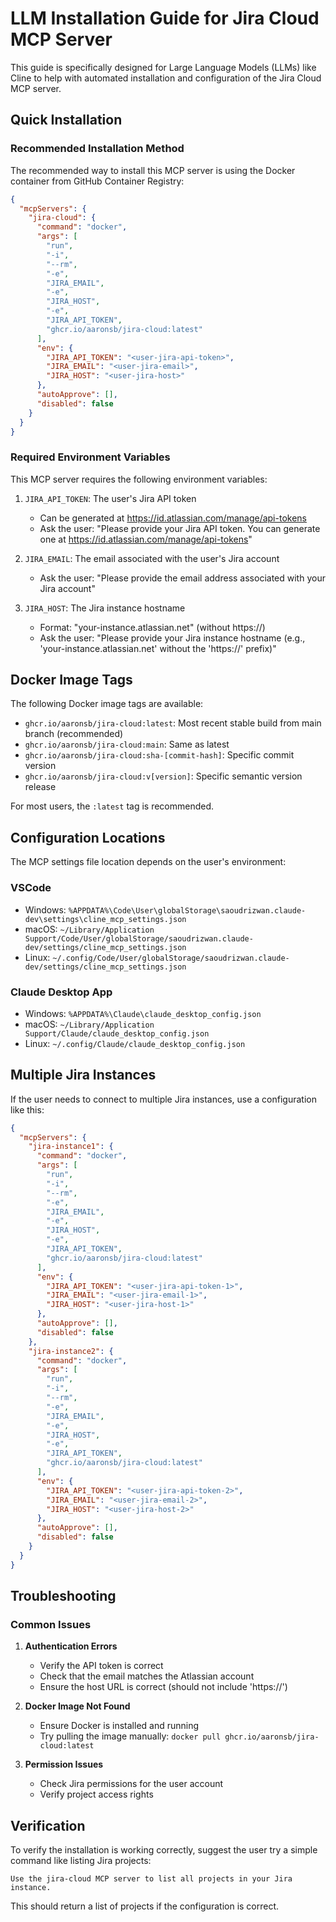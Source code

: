 # LLM Installation Guide for Jira Cloud MCP Server

This guide is specifically designed for Large Language Models (LLMs) like Cline to help with automated installation and configuration of the Jira Cloud MCP server.

## Quick Installation

### Recommended Installation Method

The recommended way to install this MCP server is using the Docker container from GitHub Container Registry:

```json
{
  "mcpServers": {
    "jira-cloud": {
      "command": "docker",
      "args": [
        "run",
        "-i",
        "--rm",
        "-e",
        "JIRA_EMAIL",
        "-e",
        "JIRA_HOST",
        "-e",
        "JIRA_API_TOKEN",
        "ghcr.io/aaronsb/jira-cloud:latest"
      ],
      "env": {
        "JIRA_API_TOKEN": "<user-jira-api-token>",
        "JIRA_EMAIL": "<user-jira-email>",
        "JIRA_HOST": "<user-jira-host>"
      },
      "autoApprove": [],
      "disabled": false
    }
  }
}
```

### Required Environment Variables

This MCP server requires the following environment variables:

1. `JIRA_API_TOKEN`: The user's Jira API token
   - Can be generated at https://id.atlassian.com/manage/api-tokens
   - Ask the user: "Please provide your Jira API token. You can generate one at https://id.atlassian.com/manage/api-tokens"

2. `JIRA_EMAIL`: The email associated with the user's Jira account
   - Ask the user: "Please provide the email address associated with your Jira account"

3. `JIRA_HOST`: The Jira instance hostname
   - Format: "your-instance.atlassian.net" (without https://)
   - Ask the user: "Please provide your Jira instance hostname (e.g., 'your-instance.atlassian.net' without the 'https://' prefix)"

## Docker Image Tags

The following Docker image tags are available:

- `ghcr.io/aaronsb/jira-cloud:latest`: Most recent stable build from main branch (recommended)
- `ghcr.io/aaronsb/jira-cloud:main`: Same as latest
- `ghcr.io/aaronsb/jira-cloud:sha-[commit-hash]`: Specific commit version
- `ghcr.io/aaronsb/jira-cloud:v[version]`: Specific semantic version release

For most users, the `:latest` tag is recommended.

## Configuration Locations

The MCP settings file location depends on the user's environment:

### VSCode
- Windows: `%APPDATA%\Code\User\globalStorage\saoudrizwan.claude-dev\settings\cline_mcp_settings.json`
- macOS: `~/Library/Application Support/Code/User/globalStorage/saoudrizwan.claude-dev/settings/cline_mcp_settings.json`
- Linux: `~/.config/Code/User/globalStorage/saoudrizwan.claude-dev/settings/cline_mcp_settings.json`

### Claude Desktop App
- Windows: `%APPDATA%\Claude\claude_desktop_config.json`
- macOS: `~/Library/Application Support/Claude/claude_desktop_config.json`
- Linux: `~/.config/Claude/claude_desktop_config.json`

## Multiple Jira Instances

If the user needs to connect to multiple Jira instances, use a configuration like this:

```json
{
  "mcpServers": {
    "jira-instance1": {
      "command": "docker",
      "args": [
        "run",
        "-i",
        "--rm",
        "-e",
        "JIRA_EMAIL",
        "-e",
        "JIRA_HOST",
        "-e",
        "JIRA_API_TOKEN",
        "ghcr.io/aaronsb/jira-cloud:latest"
      ],
      "env": {
        "JIRA_API_TOKEN": "<user-jira-api-token-1>",
        "JIRA_EMAIL": "<user-jira-email-1>",
        "JIRA_HOST": "<user-jira-host-1>"
      },
      "autoApprove": [],
      "disabled": false
    },
    "jira-instance2": {
      "command": "docker",
      "args": [
        "run",
        "-i",
        "--rm",
        "-e",
        "JIRA_EMAIL",
        "-e",
        "JIRA_HOST",
        "-e",
        "JIRA_API_TOKEN",
        "ghcr.io/aaronsb/jira-cloud:latest"
      ],
      "env": {
        "JIRA_API_TOKEN": "<user-jira-api-token-2>",
        "JIRA_EMAIL": "<user-jira-email-2>",
        "JIRA_HOST": "<user-jira-host-2>"
      },
      "autoApprove": [],
      "disabled": false
    }
  }
}
```

## Troubleshooting

### Common Issues

1. **Authentication Errors**
   - Verify the API token is correct
   - Check that the email matches the Atlassian account
   - Ensure the host URL is correct (should not include 'https://')

2. **Docker Image Not Found**
   - Ensure Docker is installed and running
   - Try pulling the image manually: `docker pull ghcr.io/aaronsb/jira-cloud:latest`

3. **Permission Issues**
   - Check Jira permissions for the user account
   - Verify project access rights

## Verification

To verify the installation is working correctly, suggest the user try a simple command like listing Jira projects:

```
Use the jira-cloud MCP server to list all projects in your Jira instance.
```

This should return a list of projects if the configuration is correct.
